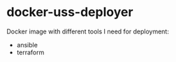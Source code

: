 # docker-uss-deployer
Docker image with different tools I need for deployment:

- ansible
- terraform
